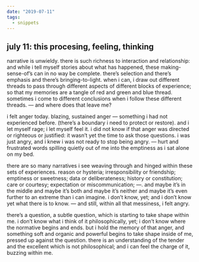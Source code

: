 ```yaml
---
date: "2019-07-11"
tags:
  - snippets
---
```

## july 11: this procesing, feeling, thinking

narrative is unwieldy. there is such richness to interaction and relationship: and while i tell myself stories about what has happened, these making-sense-of’s can in no way be complete. there’s selection and there’s emphasis and there’s bringing-to-light. when i can, i draw out different threads to pass through different aspects of different blocks of experience; so that my memories are a tangle of red and green and blue thread. sometimes i come to different conclusions when i follow these different threads. — and where does that leave me?

i felt anger today. blazing, sustained anger — something i had not experienced before. (there’s a boundary i need to protect or restore). and i let myself rage; i let myself feel it.  i did not know if that anger was directed or righteous or justified: it wasn’t yet the time to ask those questions. i was just angry, and i knew i was not ready to stop being angry. — hurt and frustrated words spilling quietly out of me into the emptiness as i sat alone on my bed.

there are so many narratives i see weaving through and hinged within these sets of experiences. reason or hysteria; irresponsibility or friendship; emptiness or sweetness; data or deliberateness; history or constitution; care or courtesy; expectation or miscommunication; —. and maybe it’s in the middle and maybe it’s both and maybe it’s neither and maybe it’s even further to an extreme than i can imagine. i don’t know, yet; and i don’t know yet what there is to know. — and still, within all that messiness, i felt angry.

there’s a question, a subtle question, which is starting to take shape within me. i don’t know what i think of it philosophically, yet; i don’t know where the normative begins and ends. but i hold the memory of that anger, and something soft and organic and powerful begins to take shape inside of me, pressed up against the question. there is an understanding of the tender and the excellent which is not philosophical; and i can feel the charge of it, buzzing within me.
